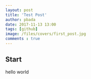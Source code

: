 ```yaml
---
layout: post
title: 'Test Post'
author: pbada
date: 2017-11-13 13:00
tags: [github]
image: /files/covers/first_post.jpg
comments : true
---
```


## Start

hello world

